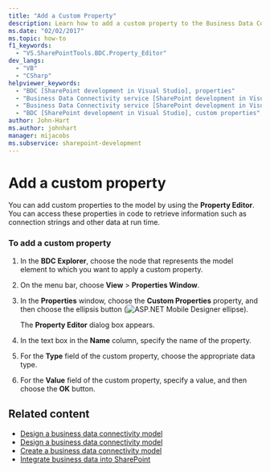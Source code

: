 ```yaml
---
title: "Add a Custom Property"
description: Learn how to add a custom property to the Business Data Connectivity (BDC) model in SharePoint, using the Property Editor in Visual Studio's BDC Explorer.
ms.date: "02/02/2017"
ms.topic: how-to
f1_keywords:
  - "VS.SharePointTools.BDC.Property_Editor"
dev_langs:
  - "VB"
  - "CSharp"
helpviewer_keywords:
  - "BDC [SharePoint development in Visual Studio], properties"
  - "Business Data Connectivity service [SharePoint development in Visual Studio], properties"
  - "Business Data Connectivity service [SharePoint development in Visual Studio], custom properties"
  - "BDC [SharePoint development in Visual Studio], custom properties"
author: John-Hart
ms.author: johnhart
manager: mijacobs
ms.subservice: sharepoint-development
---
```

# Add a custom property

  You can add custom properties to the model by using the **Property Editor**. You can access these properties in code to retrieve information such as connection strings and other data at run time.

### To add a custom property

1. In the **BDC Explorer**, choose the node that represents the model element to which you want to apply a custom property.

2. On the menu bar, choose **View** > **Properties Window**.

3. In the **Properties** window, choose the **Custom Properties** property, and then choose the ellipsis button (![ASP.NET Mobile Designer ellipse](../sharepoint/media/mwellipsis.gif "ASP.NET Mobile Designer ellipse")).

     The **Property Editor** dialog box appears.

4. In the text box in the **Name** column, specify the name of the property.

5. For the **Type** field of the custom property, choose the appropriate data type.

6. For the **Value** field of the custom property, specify a value, and then choose the **OK** button.

## Related content
- [Design a business data connectivity model](../sharepoint/designing-a-business-data-connectivity-model.md)
- [Design a business data connectivity model](../sharepoint/designing-a-business-data-connectivity-model.md)
- [Create a business data connectivity model](../sharepoint/creating-a-business-data-connectivity-model.md)
- [Integrate business data into SharePoint](../sharepoint/integrating-business-data-into-sharepoint.md)
